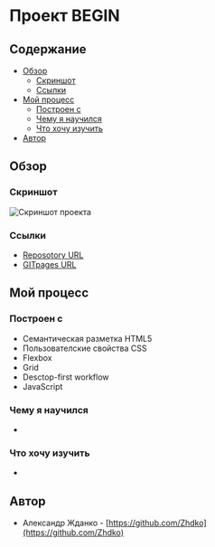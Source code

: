 
# Проект BEGIN

## Содержание

- [Обзор](#Обзор)
  - [Скриншот](#Скриншот)
  - [Ссылки](#Ссылки)
- [Мой процесс](#Мой-процесс)
  - [Построен с](#Построен-с)
  - [Чему я научился](#Чему-я-научился)
  - [Что хочу изучить](#Что-хочу-изучить)
- [Автор](#Автор)

## Обзор

### Скриншот

![Скриншот проекта]()

### Ссылки

- [Reposotory URL](https://github.com/Zhdko/BEGIN)
- [GITpages URL](https://zhdko.github.io/BEGIN/)

## Мой процесс

### Построен с

- Семантическая разметка HTML5
- Пользователские свойства CSS
- Flexbox
- Grid
- Desctop-first workflow
- JavaScript

### Чему я научился

  -

### Что хочу изучить

  -

## Автор

- Александр Жданко - [https://github.com/Zhdko](https://github.com/Zhdko)
